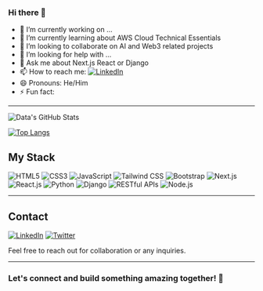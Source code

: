 ### Hi there 👋

- 🔭 I’m currently working on ...
- 🌱 I’m currently learning about AWS Cloud Technical Essentials
- 👯 I’m looking to collaborate on AI and Web3 related projects
- 🤔 I’m looking for help with ...
- 💬 Ask me about Next.js React or Django
- 📫 How to reach me: [![LinkedIn](https://img.shields.io/badge/LinkedIn-Profile-blue?style=for-the-badge&logo=linkedin)](https://www.linkedin.com/in/data-bassey/)
- 😄 Pronouns: He/Him
- ⚡ Fun fact: 

---



![Data's GitHub Stats](https://readme-stats-fkq9.vercel.app/api?username=data-baze&show_icons=true&count_private=true&show=reviews,prs_merged,prs_merged_percentage&theme=radical)


[![Top Langs](https://readme-stats-fkq9.vercel.app/api/top-langs/?username=data-baze)](https://github.com/data-baze/github-readme-stats)




## My Stack

![HTML5](https://img.shields.io/badge/HTML5-E34F26?style=for-the-badge&logo=html5&logoColor=white)
![CSS3](https://img.shields.io/badge/CSS3-1572B6?style=for-the-badge&logo=css3&logoColor=white)
![JavaScript](https://img.shields.io/badge/JavaScript-F7DF1E?style=for-the-badge&logo=javascript&logoColor=black)
![Tailwind CSS](https://img.shields.io/badge/Tailwind_CSS-38B2AC?style=for-the-badge&logo=tailwind-css&logoColor=white)
![Bootstrap](https://img.shields.io/badge/Bootstrap-563D7C?style=for-the-badge&logo=bootstrap&logoColor=white)
![Next.js](https://img.shields.io/badge/Next.js-000000?style=for-the-badge&logo=next.js&logoColor=white)
![React.js](https://img.shields.io/badge/React.js-61DAFB?style=for-the-badge&logo=react&logoColor=black)
![Python](https://img.shields.io/badge/Python-3776AB?style=for-the-badge&logo=python&logoColor=white)
![Django](https://img.shields.io/badge/Django-092E20?style=for-the-badge&logo=django&logoColor=white)
![RESTful APIs](https://img.shields.io/badge/RESTful_APIs-005571?style=for-the-badge)
![Node.js](https://img.shields.io/badge/Node.js-339933?style=for-the-badge&logo=node.js&logoColor=white)

---

## Contact

[![LinkedIn](https://img.shields.io/badge/LinkedIn-Profile-blue?style=for-the-badge&logo=linkedin)](https://www.linkedin.com/in/data-bassey/)
[![Twitter](https://img.shields.io/badge/Twitter-Profile-blue?style=for-the-badge&logo=twitter)](https://twitter.com/Data_baze)

Feel free to reach out for collaboration or any inquiries.

---

### Let's connect and build something amazing together! 🚀
